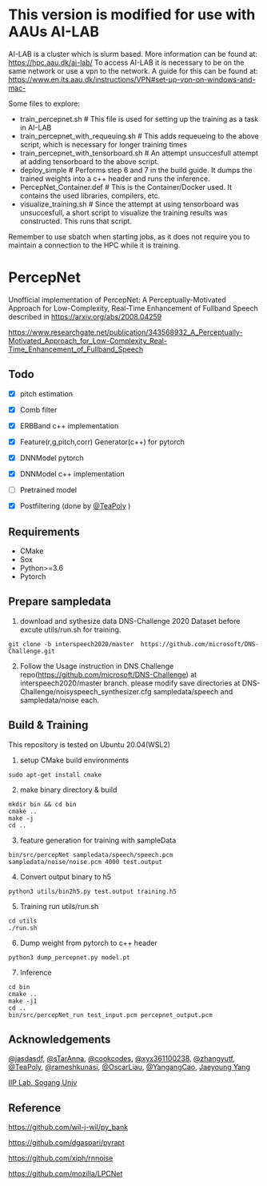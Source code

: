 # **This version is modified for use with AAUs AI-LAB** 

AI-LAB is a cluster which is slurm based. More information can be found at: https://hpc.aau.dk/ai-lab/
To access AI-LAB it is necessary to be on the same network or use a vpn to the network.
A guide for this can be found at: https://www.en.its.aau.dk/instructions/VPN#set-up-vpn-on-windows-and-mac-


Some files to explore:
-  train_percepnet.sh # This file is used for setting up the training as a task in AI-LAB
-  train_percepnet_with_requeuing.sh # This adds requeueing to the above script, which is necessary for longer training times
-  train_percepnet_with_tensorboard.sh # An attempt unsuccesfull attempt at adding tensorboard to the above script.
-  deploy_simple # Performs step 6 and 7 in the build guide. It dumps the trained weights into a c++ header and runs the inference.
-  PercepNet_Container.def # This is the Container/Docker used. It contains the used libraries, compilers, etc.
-  visualize_training.sh # Since the attempt at using tensorboard was unsuccesfull, a short script to visualize the training results was constructed. This runs that script.

Remember to use sbatch when starting jobs, as it does not require you to maintain a connection to the HPC while it is training.


# PercepNet
Unofficial implementation of PercepNet: A Perceptually-Motivated Approach for Low-Complexity, Real-Time Enhancement of Fullband Speech described in https://arxiv.org/abs/2008.04259

https://www.researchgate.net/publication/343568932_A_Perceptually-Motivated_Approach_for_Low-Complexity_Real-Time_Enhancement_of_Fullband_Speech

## Todo

- [X] pitch estimation
- [X] Comb filter
- [X] ERBBand c++ implementation
- [X] Feature(r,g,pitch,corr) Generator(c++) for pytorch
- [X] DNNModel pytorch
- [X] DNNModel c++ implementation
- [ ] Pretrained model
- [X] Postfiltering (done by [@TeaPoly](https://github.com/TeaPoly ) )


## Requirements
 - CMake
 - Sox
 - Python>=3.6
 - Pytorch

## Prepare sampledata
1. download and sythesize data DNS-Challenge 2020 Dataset before excute utils/run.sh for training. 
```shell
git clone -b interspeech2020/master  https://github.com/microsoft/DNS-Challenge.git
```
2. Follow the Usage instruction in DNS Challenge repo(https://github.com/microsoft/DNS-Challenge) at interspeech2020/master branch. please modify save directories at DNS-Challenge/noisyspeech_synthesizer.cfg sampledata/speech and sampledata/noise each.

## Build & Training
This repository is tested on Ubuntu 20.04(WSL2)

1. setup CMake build environments
```
sudo apt-get install cmake
```
2. make binary directory & build
```
mkdir bin && cd bin
cmake ..
make -j
cd ..
```

3. feature generation for training with sampleData
```
bin/src/percepNet sampledata/speech/speech.pcm sampledata/noise/noise.pcm 4000 test.output
```

4. Convert output binary to h5
```
python3 utils/bin2h5.py test.output training.h5
```

5. Training
run utils/run.sh
```shell
cd utils
./run.sh
```

6. Dump weight from pytorch to c++ header
```
python3 dump_percepnet.py model.pt
```

7. Inference
```
cd bin
cmake ..
make -j1
cd ..
bin/src/percepNet_run test_input.pcm percepnet_output.pcm
```



## Acknowledgements
[@jasdasdf]( https://github.com/jasdasdf ), [@sTarAnna]( https://github.com/sTarAnna ), [@cookcodes]( https://github.com/cookcodes ), [@xyx361100238]( https://github.com/xyx361100238 ), [@zhangyutf]( https://github.com/zhangyutf ), [@TeaPoly](https://github.com/TeaPoly ), [@rameshkunasi]( https://github.com/rameshkunasi ),  [@OscarLiau]( https://github.com/OscarLiau ), [@YangangCao]( https://github.com/YangangCao ), [Jaeyoung Yang]( https://www.linkedin.com/in/jaeyoung-yang-354b21146 )

[IIP Lab. Sogang Univ]( http://iip.sogang.ac.kr/) 



## Reference
https://github.com/wil-j-wil/py_bank

https://github.com/dgaspari/pyrapt

https://github.com/xiph/rnnoise

https://github.com/mozilla/LPCNet
